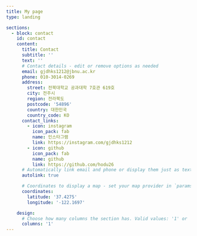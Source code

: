 ```yaml
---
title: My page
type: landing

sections:
  - block: contact
    id: contact
    content:
      title: Contact
      subtitle: ''
      text: ''
      # Contact details - edit or remove options as needed
      email: gjdhks1212@jbnu.ac.kr
      phone: 010-3014-0269
      address:
        street: 전북대학교 공과대학 7호관 619호
        city: 전주시
        region: 전라북도
        postcode: '54896'
        country: 대한민국
        country_code: KO
      contact_links:
        - icon: instagram
          icon_pack: fab
          name: 인스타그램
          link: https://instagram.com/gjdhks1212
        - icon: github
          icon_pack: fab
          name: github
          link: https://github.com/hodu26
      # Automatically link email and phone or display them just as text?
      autolink: true

      # Coordinates to display a map - set your map provider in `params.yaml`
      coordinates:
        latitude: '37.4275'
        longitude: '-122.1697'

    design:
      # Choose how many columns the section has. Valid values: '1' or '2'.
      columns: '1'
---
```

